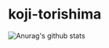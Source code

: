 # koji-torishima
![Anurag's github stats](https://github-readme-stats.vercel.app/api?username=koji-torishima&count_private=true&show_icons=true&theme=onedark)

<!--これはみて欲しいレポジトリを追加できる>
<!--[![ReadMe Card](https://github-readme-stats.vercel.app/api/pin/?username=anuraghazra&repo=github-readme-stats)](https://github.com/anuraghazra/github-readme-stats)
-->